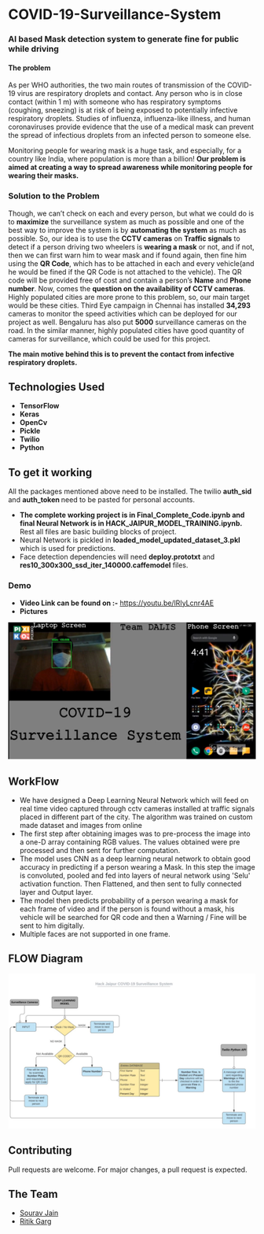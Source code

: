 # COVID-19-Surveillance-System

<h3><b>AI based Mask detection system to generate fine for public while driving</b></h3>

<h4>The problem</h4>

 As per WHO authorities, the two main routes of transmission of the COVID-19 virus are respiratory droplets and contact. Any person who is  in close contact (within 1 m) with someone who has respiratory symptoms (coughing, sneezing) is at risk of being exposed to potentially  infective respiratory droplets. Studies of influenza, influenza-like illness, and human coronaviruses provide evidence that the use of a medical mask can prevent the spread of infectious droplets from an infected person to someone else.

Monitoring people for wearing mask is a huge task, and especially, for a country like India, where population is more than a billion! <b>Our problem is aimed at creating a way to spread awareness while monitoring people for wearing their masks.</b> 

### Solution to the Problem

Though, we can’t check on each and every person, but what we could do is to <b>maximize</b> the surveillance system as much as possible and one of the best way to improve the system is by <b>automating the system</b> as much as possible.
So, our idea is to use the <b>CCTV cameras</b> on <b>Traffic signals</b> to detect if a person driving two wheelers is <b>wearing a mask</b> or not, and if not, then we can first warn him to wear mask and if found again, then fine him using the <b>QR Code</b>, which has to be attached in each and every vehicle(and he would be fined if the QR Code is not attached to the vehicle). The QR code will be provided free of cost and contain a person’s <b>Name</b> and <b>Phone number</b>.
Now, comes the <b>question on the availability of CCTV cameras</b>. Highly populated cities are more prone to this problem, so, our main target would be these cities. Third Eye campaign in Chennai has installed <b>34,293</b> cameras to monitor the speed activities which can be deployed for our project as well. Bengaluru has also put <b>5000</b> surveillance cameras on the road. In the similar manner, highly populated cities have good quantity of cameras for surveillance, which could be used for this project.

<b>The main motive behind this is to prevent the contact from infective respiratory droplets.</b>

## Technologies Used

* **TensorFlow** 
* **Keras**
* **OpenCv**
* **Pickle**
* **Twilio**
* **Python**

## To get it working
All the packages mentioned above need to be installed.
The twilio <b> auth_sid </b> and <b> auth_token </b> need to be pasted for personal accounts.
* **The complete working project is in Final_Complete_Code.ipynb and final Neural Network is in HACK_JAIPUR_MODEL_TRAINING.ipynb.**
Rest all files are basic building blocks of project.
* Neural Network is pickled in <b>loaded_model_updated_dataset_3.pkl</b> which is used for predictions.
* Face detection dependencies will need <b>deploy.prototxt</b> and <b>res10_300x300_ssd_iter_140000.caffemodel</b> files.

### Demo
* **Video Link can be found on :-** https://youtu.be/lRIyLcnr4AE
* **Pictures**
<img src="https://github.com/DALIS-HACKJAIPUR/COVID-19-Surveillance-System/blob/master/Img1.jpeg" width="600">

## WorkFlow
* We have designed a Deep Learning Neural Network which will feed on real time video captured through cctv cameras installed at traffic signals placed in different part of the city. The algorithm was trained on custom made dataset and images from online
* The first step after obtaining images was to pre-process the image into a one-D array containing RGB values. The values obtained were pre processed and then sent for further computation.
* The model uses CNN as a deep learning neural network to obtain good accuracy in predicting if a person wearing a Mask. In this step the image is convoluted, pooled and fed into layers of neural network using 'Selu' activation function. Then Flattened, and then sent to fully connected layer and Output layer.
* The model then predicts probability of a person wearing a mask for each frame of video and if the person is found without a mask, his vehicle will be searched for QR code and then a Warning / Fine will be sent to him digitally.
* Multiple faces are not supported in one frame.

## FLOW Diagram
![](Saurav_Hack_3.JPG)

## Contributing
Pull requests are welcome. For major changes, a pull request is expected.

## The Team
* [Sourav Jain](https://github.com/SouravJain01)
* [Ritik Garg](https://github.com/rooky1905)
